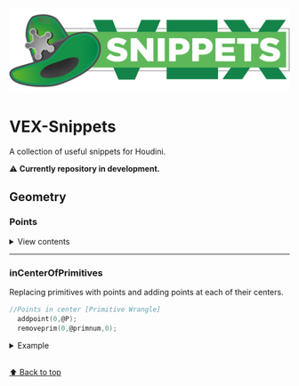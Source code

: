 [![Logo](/vex_snippets_logo.png)](https://github.com/Kuchavo/VEX-Snippets)

# VEX-Snippets
A collection of useful snippets for Houdini.

⚠️ **Сurrently repository in development.**

## Geometry

### Points

<details>
<summary>View contents</summary>

* [`inCenterOfPrimitives`](#incenterofprimitives)

</details>

---

### inCenterOfPrimitives

Replacing primitives with points and adding points at each of their centers.

```c
//Points in center [Primitive Wrangle]
  addpoint(0,@P);
  removeprim(0,@primnum,0);
```

<details>
<summary>Example</summary>

<<<<<<< HEAD
<img src="/img/inCenterOfPrimitives.jpg" height="300px"/>
=======
<img src="/img/inCenterOfPrimitives.jpg" width="1000px;"/>
>>>>>>> 6106906d5c422eabdf3297370c4f4d7e760903ed

</details>

<br>[⬆ Back to top](#geometry)

